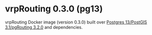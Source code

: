 # vrpRouting 0.3.0 (pg13)

vrpRouting Docker image (version 0.3.0) built over [Postgres 13/PostGIS 3.1/pgRouting 3.2.0](https://hub.docker.com/r/pgrouting/pgrouting) and dependencies.
